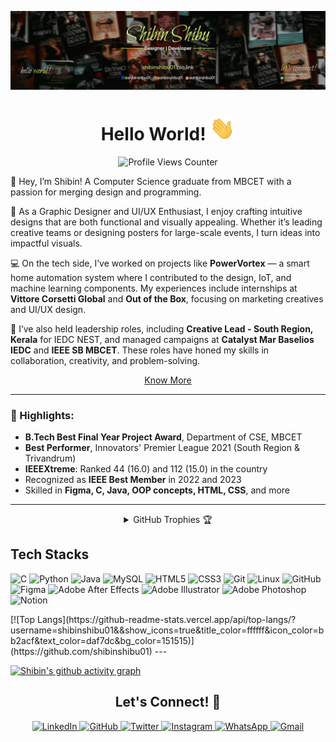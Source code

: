 <p align="center">
  <img src="Git-Banner-new.png" alt="GitHub Banner">
</p>

<h1 align="center">Hello World! <img src="https://raw.githubusercontent.com/ABSphreak/ABSphreak/master/gifs/Hi.gif" width="40"></h1>

<p align="center">
  <img src="https://komarev.com/ghpvc/?username=shibinshibu01&theme=blue-green" alt="Profile Views Counter">
</p>

<p>👋 Hey, I’m Shibin! A Computer Science graduate from MBCET with a passion for merging design and programming.</p>

<p>🎨 As a Graphic Designer and UI/UX Enthusiast, I enjoy crafting intuitive designs that are both functional and visually appealing. Whether it’s leading creative teams or designing posters for large-scale events, I turn ideas into impactful visuals.</p>

<p>💻 On the tech side, I’ve worked on projects like <b>PowerVortex</b> — a smart home automation system where I contributed to the design, IoT, and machine learning components. My experiences include internships at <b>Vittore Corsetti Global</b> and <b>Out of the Box</b>, focusing on marketing creatives and UI/UX design.</p>

<p>🚀 I’ve also held leadership roles, including <b>Creative Lead - South Region, Kerala</b> for IEDC NEST, and managed campaigns at <b>Catalyst Mar Baselios IEDC</b> and <b>IEEE SB MBCET</b>. These roles have honed my skills in collaboration, creativity, and problem-solving.</p>

<p align="center">
  <a href="https://shibinshibu01.bio.link/" target="_blank">Know More</a>
</p>

---

### 🌟 Highlights:

- **B.Tech Best Final Year Project Award**, Department of CSE, MBCET  
- **Best Performer**, Innovators' Premier League 2021 (South Region & Trivandrum)  
- **IEEEXtreme**: Ranked 44 (16.0) and 112 (15.0) in the country  
- Recognized as **IEEE Best Member** in 2022 and 2023  
- Skilled in **Figma, C, Java, OOP concepts, HTML, CSS**, and more  

---
<details align="center">
  <summary>GitHub Trophies 🏆</summary>
<p align="center">
  <a href="https://github.com/ryo-ma/github-profile-trophy" target="_blank">
    <img src="https://github-profile-trophy.vercel.app/?username=shibinshibu01&theme=gruvbox"/>
  </a>
</p>
</details>

<h2>Tech Stacks</h2>
<p>
    <img src="https://img.shields.io/badge/c-%2300599C.svg?style=for-the-badge&logo=c&logoColor=white" alt="C" height="40"/> 
    <img src="https://img.shields.io/badge/python-3670A0?style=for-the-badge&logo=python&logoColor=ffdd54" alt="Python" height="40"/> 
    <img src="https://img.shields.io/badge/java-%23ED8B00.svg?style=for-the-badge&logo=java&logoColor=white" alt="Java" height="40"/> 
    <img src="https://img.shields.io/badge/mysql-%2300f.svg?style=for-the-badge&logo=mysql&logoColor=white" alt="MySQL" height="40"/> 
    <img src="https://img.shields.io/badge/html5-%23E34F26.svg?style=for-the-badge&logo=html5&logoColor=white" alt="HTML5" height="40"/> 
    <img src="https://img.shields.io/badge/css3-%231572B6.svg?style=for-the-badge&logo=css3&logoColor=white" alt="CSS3" height="40"/> 
    <img src="https://img.shields.io/badge/Git-fc6d26?style=for-the-badge&logo=git&logoColor=white" alt="Git" height="40"/> 
    <img src="https://img.shields.io/badge/Linux-FCC624?style=for-the-badge&logo=linux&logoColor=black" alt="Linux" height="40"/> 
    <img src="https://img.shields.io/badge/GitHub-%23121011.svg?style=for-the-badge&logo=github&logoColor=white" alt="GitHub" height="40"/> 
    <img src="https://img.shields.io/badge/figma-%23F24E1E.svg?style=for-the-badge&logo=figma&logoColor=white" alt="Figma" height="40"/> 
    <img src="https://img.shields.io/badge/Adobe%20After%20Effects-9999FF.svg?style=for-the-badge&logo=Adobe%20After%20Effects&logoColor=white" alt="Adobe After Effects" height="40"/> 
    <img src="https://img.shields.io/badge/adobeillustrator-%23FF9A00.svg?style=for-the-badge&logo=adobeillustrator&logoColor=white" alt="Adobe Illustrator" height="40"/> 
    <img src="https://img.shields.io/badge/Adobe%20Photoshop-31A8FF.svg?style=for-the-badge&logo=Adobe%20Photoshop&logoColor=white" alt="Adobe Photoshop" height="40"/> 
    <img src="https://img.shields.io/badge/Notion-%23000000.svg?style=for-the-badge&logo=notion&logoColor=white" alt="Notion" height="40"/>
</p>
[![Top Langs](https://github-readme-stats.vercel.app/api/top-langs/?username=shibinshibu01&&show_icons=true&title_color=ffffff&icon_color=bb2acf&text_color=daf7dc&bg_color=151515)](https://github.com/shibinshibu01)
---

[![Shibin's github activity graph](https://github-readme-activity-graph.vercel.app/graph?username=shibinshibu01&theme=gruvbox)](https://github.com/ashutosh00710/github-readme-activity-graph)

<h2 align="center">Let's Connect! 🤝</h2>
<p align="center">
    <a href="https://linkedin.com/in/shibinshibu01" target="_blank">
      <img alt="LinkedIn" src="https://img.shields.io/badge/LinkedIn-%230077B5.svg?&style=for-the-badge&logo=linkedin&logoColor=white">
    </a>
    <a href="https://github.com/shibinshibu01" target="_blank">
      <img alt="GitHub" src="https://img.shields.io/badge/GitHub-%23121011.svg?&style=for-the-badge&logo=github&logoColor=white">
    </a>
    <a href="https://twitter.com/shibinshibu01" target="_blank">
      <img alt="Twitter" src="https://img.shields.io/badge/Twitter-%231DA1F2.svg?&style=for-the-badge&logo=twitter&logoColor=white">
    </a>
    <a href="https://instagram.com/shibinshibu01" target="_blank">
      <img alt="Instagram" src="https://img.shields.io/badge/Instagram-E4405F.svg?&style=for-the-badge&logo=instagram&logoColor=white">
    </a>
    <a href="https://wa.me/+917736058923" target="_blank">
      <img alt="WhatsApp" src="https://img.shields.io/badge/WhatsApp-25D366.svg?&style=for-the-badge&logo=whatsapp&logoColor=white">
    </a>
    <a href="mailto:shibinsb01@gmail.com">
      <img alt="Gmail" src="https://img.shields.io/badge/Gmail-D14836?style=for-the-badge&logo=gmail&logoColor=white">
    </a>
</p>
